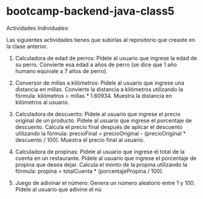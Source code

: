 # bootcamp-backend-java-class5

Actividades Individuales:

Las siguientes actividades tienes que subirlas al repositorio que creaste en la clase anterior.


1) Calculadora de edad de perros:
Pídele al usuario que ingrese la edad de su perro.
Convierte esa edad a años de perro (se dice que 1 año humano equivale a 7 años de perro).

2) Conversor de millas a kilómetros:
Pídele al usuario que ingrese una distancia en millas.
Convierte la distancia a kilómetros utilizando la fórmula: kilómetros = millas * 1.60934.
Muestra la distancia en kilómetros al usuario.

3) Calculadora de descuento:
Pídele al usuario que ingrese el precio original de un producto.
Pídele al usuario que ingrese el porcentaje de descuento.
Calcula el precio final después de aplicar el descuento utilizando la fórmula: precioFinal = precioOriginal - (precioOriginal * descuento / 100).
Muestra el precio final al usuario.

4) Calculadora de propinas:
Pídele al usuario que ingrese el total de la cuenta en un restaurante.
Pídele al usuario que ingrese el porcentaje de propina que desea dejar.
Calcula el monto de la propina utilizando la fórmula: propina = totalCuenta * (porcentajePropina / 100).

5) Juego de adivinar el número:
Genera un número aleatorio entre 1 y 100. Pídele al usuario que adivine el nú
